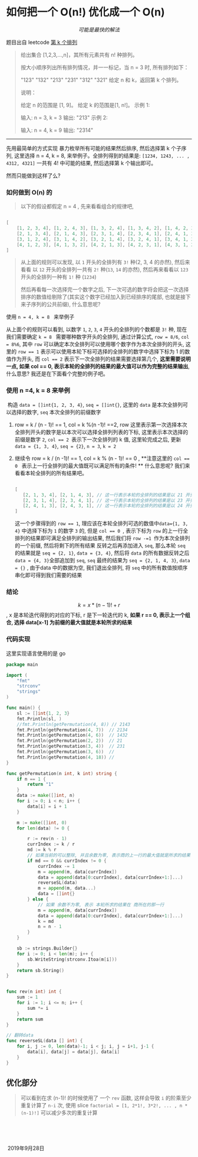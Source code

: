 # 如何把一个 O(n!) 优化成一个 O(n)

$$可能是最快的解法$$ 

题目出自 leetcode [第 k 个排列](https://leetcode-cn.com/problems/permutation-sequence/)

> 给出集合 [1,2,3,…,n]，其所有元素共有 n! 种排列。
>
> 按大小顺序列出所有排列情况，并一一标记，当 n = 3 时, 所有排列如下：
>
> "123"
> "132"
> "213"
> "231"
> "312"
> "321"
> 给定 n 和 k，返回第 k 个排列。
>
> 说明：
>
> 给定 n 的范围是 [1, 9]。
> 给定 k 的范围是[1,  n!]。
> 示例 1:
>
> 输入: n = 3, k = 3
> 输出: "213"
> 示例 2:
>
> 输入: n = 4, k = 9
> 输出: "2314"

-----

先用最简单的方式实现 暴力枚举所有可能的结果然后排序, 然后选择第 k 个子序列, 这里选择 n = 4, k = 8, 来举例子。全排列得到的结果是: `[1234, 1243, ... , 4312, 4321]` 一共有 4! 中可能的结果, 然后选择第 k 个输出即可。

然而只能做到这样了么? 

### 如何做到 O(n) 的

> 以下的假设都假定 n = 4 , 先来看看组合的规律吧, 

```go

[
    [1, 2, 3, 4], [1, 2, 4, 3], [1, 3, 2, 4], [1, 3, 4, 2], [1, 4, 2, 3], [1, 4, 3, 2],  // 这一行表示以数字 '1' 开头, 一共有 3! 个组合
    [2, 1, 3, 4], [2, 1, 4, 3], [2, 3, 1, 4], [2, 3, 4, 1], [2, 4, 1, 3], [2, 4, 3, 1],  // 这一行表示以数字 '2' 开头, 一共有 3! 个组合
    [3, 1, 2, 4], [3, 1, 4, 2], [3, 2, 1, 4], [3, 2, 4, 1], [3, 4, 1, 2], [3, 4, 2, 1],  // 这一行表示以数字 '3' 开头, 一共有 3! 个组合
    [4, 1, 2, 3], [4, 1, 3, 2], [4, 2, 1, 3], [4, 2, 3, 1], [4, 3, 1, 2], [4, 3, 2, 1],  // 这一行表示以数字 '4' 开头, 一共有 3! 个组合
]

```

> 从上面的规则可以发现, 以 `1` 开头的全排列有 `3!` 种(2, 3, 4 的亦然), 然后来看看 以 `12` 开头的全排列一共有 `2!`  种(`13`, `14` 的亦然), 然后再来看看以 `123` 开头的全排列一种有 `1!` 种  (`1234`)
>
> 然后再看每一次选择完一个数字之后, 下一次可选的数字将会把这一次选择排序的数值给剔除了(其实这个数字已经加入到已经排序的尾部, 也就是接下来子序列的公共前缀), 什么意思呢?  



使用 `n = 4, k = 8 ` 来举例子

从上面个的规则可以看到, 以数字 `1`, `2`, `3`, `4` 开头的全排列的个数都是 `3!` 种, 现在我们需要确定 `k = 8 ` 需要哪种数字开头的全排列, 通过计算公式,  `row = 8/6`, `col = 8%6`, 其中 `row` 可以确定本次全排列可以使用哪个数字作为本次全排列的开头, 这里的 `row == 1` 表示可以使用本轮下标可选择的全排列的数字中选择下标为 1 的数值作为开头, 而 `col == 2` 表示下一次全排列的结果需要选择第几个, **这里需要说明一点, 如果 col == 0, 表示本轮的全排列的结果的最大值可以作为完整的结果输出**,  什么意思?  我还是在下面看个完整的例子吧。



### 使用 n =4, k = 8 来举例

​	构造 `data = []int{1, 2, 3, 4}`, `seq = []int{}`, 这里的 `data` 是本次全排列可以选择的数字, `seq` 本次全排列的前缀数字

1.  row = k / (n - 1)! == 1, col = k %(n -1)! ==2,  row 这里表示第一次选择本次全排列开头的数字是以本次可以选择全排列列表的下标, 这里表示本次选择的前缀是数字 `2`, `col == 2 `表示下一次全排列的 k 值, 这里轮完成之后, 更新 `data = {1, 3, 4}`, `seq = {2}`, `n = 3`, `k = 2`

2. 继续令 row = k / (n -1)! == 1, col = k % (n - 1)! == 0 , **注意这里的 `col == 0 ` 表示上一行全排列的最大值既可以满足所有的条件! ** 什么意思呢? 我们来看看本轮全排列的所有结果吧。

   ```go
   
   [
      [2, 1, 3, 4], [2, 1, 4, 3], // 这一行表示本轮的全排列的结果是以 21 开头
      [2, 3, 1, 4], [2, 3, 4, 1], // 这一行表示本轮的全排列的结果是以 23 开头
      [2, 4, 1, 3], [2, 4, 3, 1], // 这一行表示本轮的全排列的结果是以 24 开头
   ]
   
   ```

   这一个步骤得到的 `row == 1`, 理应该在本轮全排列可选的数值中`data={1, 3, 4}` 中选择下标为 `1` 的数字 `3` 的, 但是 `col == 0 `, 表示下标为 `row` 的上一行全排列的结果即可满足全排列的输出结果, 然后我们将 `row -=1 `作为本次全排列的一个前缀, 然后将剩下的所有结果 反转之后再添加进入 `seq`, 那么本轮 `seq` 的结果就是 `seq = {2, 1}`, `data = {3, 4}`, 然后将 `data` 的所有数据反转之后 `data = {4, 3}`全部追加到 `seq`, `seq` 最终的结果为 `seq = {2, 1, 4, 3}`, `data = {}` , 由于data 中的数据为空, 我们退出全排列, 将 `seq` 中的所有数值按顺序串化即可得到我们需要的结果

   



### 结论

$$ k = x * (n -1)! + r $$, x 是本轮迭代得到的对应的下标, r 是下一轮迭代的 k, **如果 r == 0, 表示上一个组合, 选择 data[x-1] 为前缀的最大值就是本轮所求的结果**

### 代码实现 

这里实现语言使用的是 go

```go
package main

import (
	"fmt"
	"strconv"
	"strings"
)

func main() {
	sl := []int{1, 2, 3}
	fmt.Println(sl, )
	//fmt.Println(getPermutation(4, 8)) // 2143
	fmt.Println(getPermutation(4, 7))  // 2134
	fmt.Println(getPermutation(4, 6))  // 1432
	fmt.Println(getPermutation(2, 2))  // 21
	fmt.Println(getPermutation(3, 4))  // 231
	fmt.Println(getPermutation(3, 6))  // 
	fmt.Println(getPermutation(4, 18)) // 
}

func getPermutation(n int, k int) string {
	if n == 1 {
		return "1"
	}
	data := make([]int, n)
	for i := 0; i < n; i++ {
		data[i] = i + 1
	}

	m := make([]int, 0)
	for len(data) != 0 {

		r := rev(n - 1)
		currIndex := k / r
		md := k % r
		// 如果当前的可以整除, 并且余数为零, 表示商的上一行的最大值就是所求的结果
		if md == 0 && currIndex != 0 {
			currIndex -= 1
			m = append(m, data[currIndex])
			data = append(data[0:currIndex], data[currIndex+1:]...)
			reverseSL(data)
			m = append(m, data...)
			data = []int{}
		} else {
			// 如果 余数不为零, 表示 本轮所求的结果在 商所在的那一行
			m = append(m, data[currIndex])
			data = append(data[0:currIndex], data[currIndex+1:]...)
			k = md
			n = n - 1
		}
	}

	sb := strings.Builder{}
	for i := 0; i < len(m); i++ {
		sb.WriteString(strconv.Itoa(m[i]))
	}
	return sb.String()
}


func rev(n int) int {
	sum := 1
	for i := 1; i <= n; i++ {
		sum *= i
	}
	return sum
}

// 翻转data
func reverseSL(data [] int) {
	for i, j := 0, len(data)-1; i < j; i, j = i+1, j-1 {
		data[i], data[j] = data[j], data[i]
	}
}


```





## 优化部分

> 可以看到在求 (n-1)! 的时候使用了 一个 `rev` 函数, 这样会导致 `i` 的阶乘至少重复计算了 `n-i` 次,  使用 slice `factorial = [1, 2*1!, 3*2!, ... , n * (n-1)!]` 可以减少多次的重复计算





​	

​																																																

​																																																	2019年9月28日

